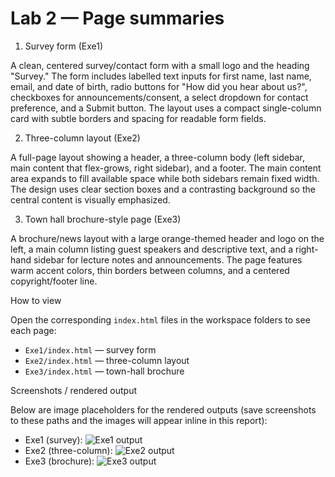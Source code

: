 
# Lab 2 — Page summaries

1) Survey form (Exe1)

A clean, centered survey/contact form with a small logo and the heading "Survey." The form includes labelled text inputs for first name, last name, email, and date of birth, radio buttons for "How did you hear about us?", checkboxes for announcements/consent, a select dropdown for contact preference, and a Submit button. The layout uses a compact single-column card with subtle borders and spacing for readable form fields.

2) Three-column layout (Exe2)

A full-page layout showing a header, a three-column body (left sidebar, main content that flex-grows, right sidebar), and a footer. The main content area expands to fill available space while both sidebars remain fixed width. The design uses clear section boxes and a contrasting background so the central content is visually emphasized.

3) Town hall brochure-style page (Exe3)

A brochure/news layout with a large orange-themed header and logo on the left, a main column listing guest speakers and descriptive text, and a right-hand sidebar for lecture notes and announcements. The page features warm accent colors, thin borders between columns, and a centered copyright/footer line.

How to view

Open the corresponding `index.html` files in the workspace folders to see each page:

- `Exe1/index.html` — survey form
- `Exe2/index.html` — three-column layout
- `Exe3/index.html` — town-hall brochure

Screenshots / rendered output

Below are image placeholders for the rendered outputs (save screenshots to these paths and the images will appear inline in this report):

- Exe1 (survey): ![Exe1 output](Exe1/output.png)
- Exe2 (three-column): ![Exe2 output](Exe2/output.png)
- Exe3 (brochure): ![Exe3 output](Exe3/output.png)


